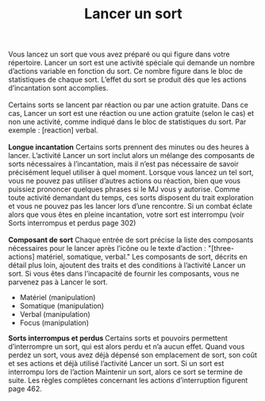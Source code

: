 ﻿---
title: Lancer un sort
titleEn: Cast a Spell
id: aBQ8ajvEBByv45yz
group: actions
---
<p><span id="ctl00_MainContent_DetailedOutput">Vous lancez un sort que vous avez préparé ou qui figure dans votre répertoire. Lancer un sort est une activité spéciale qui demande un nombre d’actions variable en fonction du sort. Ce nombre figure dans le bloc de statistiques de chaque sort. L’effet du sort se produit dès que les actions d’incantation sont accomplies. <br><br>Certains sorts se lancent par réaction ou par une action gratuite. Dans ce cas, Lancer un sort est une réaction ou une action gratuite (selon le cas) et non une activité, comme indiqué dans le bloc de statistiques du sort. Par exemple : [reaction] verbal.<br><br><strong>Longue incantation</strong> Certains sorts prennent des minutes ou des heures à lancer. L’activité Lancer un sort inclut alors un mélange des composants de sorts nécessaires à l’incantation, mais il n’est pas nécessaire de savoir précisément lequel utiliser à quel moment. Lorsque vous lancez un tel sort, vous ne pouvez pas utiliser d’autres actions ou réaction, bien que vous puissiez prononcer quelques phrases si le MJ vous y autorise. Comme toute activité demandant du temps, ces sorts disposent du trait exploration et vous ne pouvez pas les lancer lors d’une rencontre. Si un combat éclate alors que vous êtes en pleine incantation, votre sort est interrompu (voir Sorts interrompus et perdus page 302)<br><br><strong>Composant de sort</strong> Chaque entrée de sort précise la liste des composants nécessaires pour le lancer après l’icône ou le texte d’action : "[three-actions] matériel, somatique, verbal." Les composants de sort, décrits en détail plus loin, ajoutent des traits et des conditions à l’activité Lancer un sort. Si vous êtes dans l’incapacité de fournir les composants, vous ne parvenez pas à Lancer le sort.</span></p><ul><li>Matériel (manipulation)</li><li>Somatique (manipulation)</li><li>Verbal (manipulation)</li><li>Focus (manipulation)</li></ul><p><strong>Sorts interrompus et perdus </strong>Certains sorts et pouvoirs permettent d’interrompre un sort, qui est alors perdu et n’a aucun effet. Quand vous perdez un sort, vous avez déjà dépensé son emplacement de sort, son coût et ses actions et déjà utilisé l’activité Lancer un sort. Si un sort est interrompu lors de l’action Maintenir un sort, alors ce sort se termine de suite. Les règles complètes concernant les actions d’interruption figurent page 462.&nbsp;</p>
